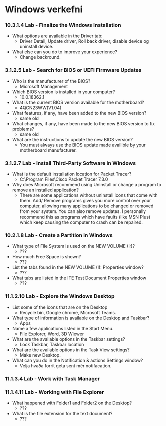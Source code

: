 # Windows verkefni


### 10.3.1.4 Lab - Finalize the Windows Installation

* What options are available in the Driver tab:
  * Driver Detail, Update driver, Roll back driver, disable device og uninstall device.
* What else can you do to improve your experience?
  * Change backround.


### 3.1.2.5 Lab - Search for BIOS or UEFI Firmware Updates

* Who is the manufacturer of the BIOS?
  * Microsoft Management
* Which BIOS version is installed in your computer?
  * 10.0.18362.1
* What is the current BIOS version available for the motherboard?
  * 4QCN23WW(V1.04)
* What features, if any, have been added to the new BIOS version?
  * same old
* What changes, if any, have been made to the new BIOS version to fix problems?
  * same old
* What are the instructions to update the new BIOS version?
  * You must always use the BIOS update made availible by your motherboard manufacturer.


### 3.1.2.7 Lab - Install Third-Party Software in Windows

* What is the default installation location for Packet Tracer?
  * C:\Program Files\Cisco Packet Tracer 7.3.0
* Why does Microsoft recommend using Uninstall or change a program to remove an installed application?
  * There are some applications without uninstall icons that come with them. Add/ Remove programs gives you more control over your computer, allowing many applications to be changed or removed from your system. You can also remove updates. I personally recommend this as programs which have faults (like MSN Plus) which keep causing the computer to crash can be repaired.
 
 
### 10.2.1.8 Lab - Create a Partition in Windows
* What type of File System is used on the NEW VOLUME (I:)?
  * ???
* How much Free Space is shown?
  * ???
* List the tabs found in the NEW VOLUME (I): Properties window?
  * ???
* What tabs are listed in the ITE Test Document Properties window
  * ???


### 11.1.2.10 Lab - Explore the Windows Desktop
* List some of the icons that are on the Desktop
  * Recycle bin, Google chrome, Microsoft Teams. 
* What type of information is available on the Desktop and Taskbar?
  * Apps
* Name a few applications listed in the Start Menu.
  * File Explorer, Word, 3D Wiewer
* What are the available options in the Taskbar settings?
  * Lock Taskbar, Taskbar location
* What are the available options in the Task View settings?
  * Make new Desktop.
* What can you do in the Notification & actions Settings window?
  * Velja hvaða forrit geta sent mér notifacation.


### 11.1.3.4 Lab - Work with Task Manager



### 11.1.4.11 Lab - Working with File Explorer
* What happened with Folder1 and Folder2 on the Desktop?
  * ???
* What is the file extension for the text document?
  * ???


 
 
 
 
 
 
 
 

